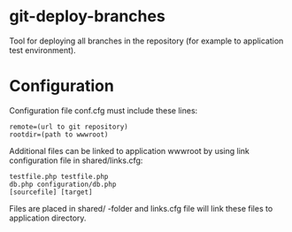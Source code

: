 git-deploy-branches
===================

Tool for deploying all branches in the repository (for example to application test environment).

Configuration
=============

Configuration file conf.cfg must include these lines:

    remote=(url to git repository)
    rootdir=(path to wwwroot)

Additional files can be linked to application wwwroot by using link configuration file in shared/links.cfg:

    testfile.php testfile.php
    db.php configuration/db.php
    [sourcefile] [target]

Files are placed in shared/ -folder and links.cfg file will link these files to application directory.
